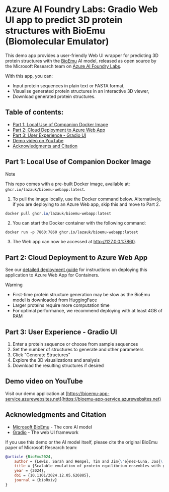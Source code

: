 # Azure AI Foundry Labs: Gradio Web UI app to predict 3D protein structures with BioEmu (Biomolecular Emulator)
This demo app provides a user-friendly Web UI wrapper for predicting 3D protein structures with the [BioEmu](https://github.com/microsoft/bioemu) AI model, released as open source by the Microsoft Research team on [Azure AI Foundry Labs](https://ai.azure.com/labs).

With this app, you can:
- Input protein sequences in plain text or FASTA format,
- Visualise generated protein structures in an interactive 3D viewer,
- Download generated protein structures.

## Table of contents:
- [Part 1: Local Use of Companion Docker Image]()
- [Part 2: Cloud Deployment to Azure Web App]()
- [Part 3: User Experience - Gradio UI]()
- [Demo video on YouTube]()
- [Acknowledgments and Citation]()

## Part 1: Local Use of Companion Docker Image
> [!NOTE]
> This repo comes with a pre-built Docker image, available at: `ghcr.io/lazauk/bioemu-webapp:latest`.

1. To pull the image locally, use the Docker command below. Alternatively, if you are deploying to an Azure Web app, skip this and move to Part 2.
``` PowerShell
docker pull ghcr.io/lazauk/bioemu-webapp:latest
```
2. You can start the Docker container with the following command:
``` PowerSehll
docker run -p 7860:7860 ghcr.io/lazauk/bioemu-webapp:latest
```
3. The Web app can now be accessed at http://127.0.0.1:7860.

## Part 2: Cloud Deployment to Azure Web App
See our [detailed deployment guide](DEPLOYMENT.md) for instructions on deploying this application to Azure Web App for Containers.

> [!WARNING]
> - First-time protein structure generation may be slow as the BioEmu model is downloaded from HuggingFace
> - Larger proteins require more computation time
> - For optimal performance, we recommend deploying with at least 4GB of RAM

## Part 3: User Experience - Gradio UI
1. Enter a protein sequence or choose from sample sequences
2. Set the number of structures to generate and other parameters
3. Click "Generate Structures"
4. Explore the 3D visualizations and analysis
5. Download the resulting structures if desired

## Demo video on YouTube
Visit our demo application at [https://bioemu-app-service.azurewebsites.net](https://bioemu-app-service.azurewebsites.net)

## Acknowledgments and Citation
- [Microsoft BioEmu](https://github.com/microsoft/bioemu) - The core AI model
- [Gradio](https://gradio.app/) - The web UI framework

If you use this demo or the AI model itself, please cite the original BioEmu paper of Microsoft Research team:
``` bibtex
@article {BioEmu2024,
    author = {Lewis, Sarah and Hempel, Tim and Jim{\'e}nez-Luna, Jos{\'e} and Gastegger, Michael and Xie, Yu and Foong, Andrew Y. K. and Satorras, Victor Garc{\'\i}a and Abdin, Osama and Veeling, Bastiaan S. and Zaporozhets, Iryna and Chen, Yaoyi and Yang, Soojung and Schneuing, Arne and Nigam, Jigyasa and Barbero, Federico and Stimper, Vincent and Campbell, Andrew and Yim, Jason and Lienen, Marten and Shi, Yu and Zheng, Shuxin and Schulz, Hannes and Munir, Usman and Clementi, Cecilia and No{\'e}, Frank},
    title = {Scalable emulation of protein equilibrium ensembles with generative deep learning},
    year = {2024},
    doi = {10.1101/2024.12.05.626885},
    journal = {bioRxiv}
}
```
